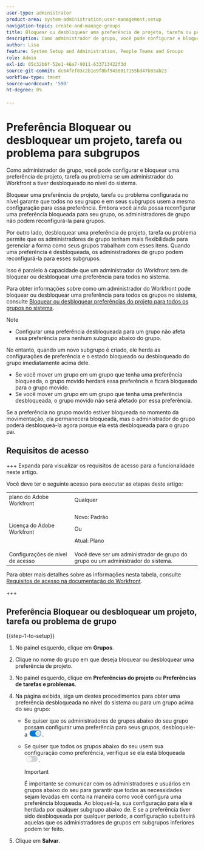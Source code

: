 ```yaml
---
user-type: administrator
product-area: system-administration;user-management;setup
navigation-topic: create-and-manage-groups
title: Bloquear ou desbloquear uma preferência de projeto, tarefa ou problema para subgrupos
description: Como administrador de grupo, você pode configurar e bloquear uma preferência de projeto, tarefa ou problema se um administrador do Workfront a tiver desbloqueado no nível do sistema.
author: Lisa
feature: System Setup and Administration, People Teams and Groups
role: Admin
exl-id: 05c32b6f-52e1-46a7-9011-633713422f3d
source-git-commit: dc64fef83c2b1e9f8bf9438017155bd47b83ab23
workflow-type: tm+mt
source-wordcount: '590'
ht-degree: 0%

---
```


# Preferência Bloquear ou desbloquear um projeto, tarefa ou problema para subgrupos

Como administrador de grupo, você pode configurar e bloquear uma preferência de projeto, tarefa ou problema se um administrador do Workfront a tiver desbloqueado no nível do sistema.

Bloquear uma preferência de projeto, tarefa ou problema configurada no nível garante que todos no seu grupo e em seus subgrupos usem a mesma configuração para essa preferência. Embora você ainda possa reconfigurar uma preferência bloqueada para seu grupo, os administradores de grupo não podem reconfigurá-la para grupos.

Por outro lado, desbloquear uma preferência de projeto, tarefa ou problema permite que os administradores de grupo tenham mais flexibilidade para gerenciar a forma como seus grupos trabalham com esses itens. Quando uma preferência é desbloqueada, os administradores de grupo podem reconfigurá-la para esses subgrupos.

Isso é paralelo à capacidade que um administrador do Workfront tem de bloquear ou desbloquear uma preferência para todos no sistema.

Para obter informações sobre como um administrador do Workfront pode bloquear ou desbloquear uma preferência para todos os grupos no sistema, consulte [Bloquear ou desbloquear preferências do projeto para todos os grupos no sistema](../../../administration-and-setup/set-up-workfront/configure-system-defaults/lock-or-unlock-project-preferences-for-groups-system.md).

<!--
<p data-mc-conditions="QuicksilverOrClassic.Draft mode">Unlike other Lock/Unlock articles that start just like this one, we need the steps here. In other areas, the lock/unlock step is part of the article about setting preferences or creating statuses.</p>
-->

>[!NOTE]
>
>* Configurar uma preferência desbloqueada para um grupo não afeta essa preferência para nenhum subgrupo abaixo do grupo.
>
>  No entanto, quando um novo subgrupo é criado, ele herda as configurações de preferência e o estado bloqueado ou desbloqueado do grupo imediatamente acima dele.
>
>* Se você mover um grupo em um grupo que tenha uma preferência bloqueada, o grupo movido herdará essa preferência e ficará bloqueado para o grupo movido.
>* Se você mover um grupo em um grupo que tenha uma preferência desbloqueada, o grupo movido não será afetado por essa preferência.
>
>  Se a preferência no grupo movido estiver bloqueada no momento da movimentação, ela permanecerá bloqueada, mas o administrador do grupo poderá desbloqueá-la agora porque ela está desbloqueada para o grupo pai.

## Requisitos de acesso

+++ Expanda para visualizar os requisitos de acesso para a funcionalidade neste artigo.

Você deve ter o seguinte acesso para executar as etapas deste artigo:

<table style="table-layout:auto"> 
 <col> 
 <col> 
 <tbody> 
  <tr> 
   <td role="rowheader">plano do Adobe Workfront</td> 
   <td>Qualquer</td> 
  </tr> 
  <tr> 
  <tr> 
   <td role="rowheader">Licença do Adobe Workfront</td> 
   <td><p>Novo: Padrão</p>
       <p>Ou</p>
       <p>Atual: Plano</p></td>
  </tr> 
  </tr> 
  <tr> 
   <td role="rowheader">Configurações de nível de acesso</td> 
   <td>Você deve ser um administrador de grupo do grupo ou um administrador do sistema.</td>
  </tr> 
 </tbody> 
</table>

Para obter mais detalhes sobre as informações nesta tabela, consulte [Requisitos de acesso na documentação do Workfront](/help/quicksilver/administration-and-setup/add-users/access-levels-and-object-permissions/access-level-requirements-in-documentation.md).

+++

## Preferência Bloquear ou desbloquear um projeto, tarefa ou problema de grupo

{{step-1-to-setup}}

1. No painel esquerdo, clique em **Grupos**.
1. Clique no nome do grupo em que deseja bloquear ou desbloquear uma preferência de projeto.
1. No painel esquerdo, clique em **Preferências do projeto** ou **Preferências de tarefas e problemas**.

1. Na página exibida, siga um destes procedimentos para obter uma preferência desbloqueada no nível do sistema ou para um grupo acima do seu grupo:

   * Se quiser que os administradores de grupos abaixo do seu grupo possam configurar uma preferência para seus grupos, desbloqueie-a ![](assets/unlock-toggle-button.png).
   * Se quiser que todos os grupos abaixo do seu usem sua configuração como preferência, verifique se ela está bloqueada ![](assets/lock-toggle-button.png).

     >[!IMPORTANT]
     >
     >É importante se comunicar com os administradores e usuários em grupos abaixo do seu para garantir que todas as necessidades sejam levadas em conta na maneira como você configura uma preferência bloqueada. Ao bloqueá-la, sua configuração para ela é herdada por qualquer subgrupo abaixo de. E se a preferência tiver sido desbloqueada por qualquer período, a configuração substituirá aquelas que os administradores de grupos em subgrupos inferiores podem ter feito.

1. Clique em **Salvar**.
